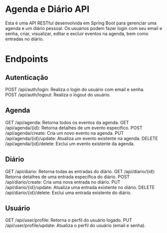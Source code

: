 # Agenda e Diário API
Esta é uma API RESTful desenvolvida em Spring Boot para gerenciar uma agenda e um diário pessoal. Os usuários podem fazer login com seu email e senha, criar, visualizar, editar e excluir eventos na agenda, bem como entradas no diário.

# Endpoints

## Autenticação
POST /api/auth/login: Realiza o login do usuário com email e senha. <br>
POST /api/auth/logout: Realiza o logout do usuário.

## Agenda
GET /api/agenda: Retorna todos os eventos da agenda.
GET /api/agenda/{id}: Retorna detalhes de um evento específico.
POST /api/agenda/create: Cria um novo evento na agenda.
PUT /api/agenda/{id}/update: Atualiza um evento existente na agenda.
DELETE /api/agenda/{id}/delete: Exclui um evento existente da agenda.

## Diário
GET /api/diario: Retorna todas as entradas do diário.
GET /api/diario/{id}: Retorna detalhes de uma entrada específica do diário.
POST /api/diario/create: Cria uma nova entrada no diário.
PUT /api/diario/{id}/update: Atualiza uma entrada existente no diário.
DELETE /api/diario/{id}/delete: Exclui uma entrada existente do diário.

## Usuário
GET /api/user/profile: Retorna o perfil do usuário logado.
PUT /api/user/profile/update: Atualiza o perfil do usuário (email e senha).

